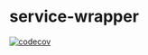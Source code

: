 # service-wrapper
[![codecov](https://codecov.io/gh/matthiasng/service-wrapper/branch/master/graph/badge.svg)](https://codecov.io/gh/matthiasng/service-wrapper)

